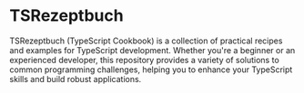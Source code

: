 # TSRezeptbuch
TSRezeptbuch (TypeScript Cookbook) is a collection of practical recipes and examples for TypeScript development. Whether you're a beginner or an experienced developer, this repository provides a variety of solutions to common programming challenges, helping you to enhance your TypeScript skills and build robust applications.
